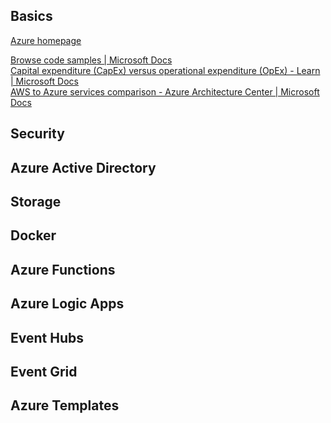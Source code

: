 ## Basics  

[Azure homepage](https://portal.azure.com/#home)  

[Browse code samples | Microsoft Docs](https://docs.microsoft.com/en-us/samples/browse/?products=azure)  
[Capital expenditure (CapEx) versus operational expenditure (OpEx) - Learn | Microsoft Docs](https://docs.microsoft.com/en-us/learn/modules/principles-cloud-computing/3c-capex-vs-opex)  
[AWS to Azure services comparison - Azure Architecture Center | Microsoft Docs](https://docs.microsoft.com/en-us/azure/architecture/aws-professional/services)  

## Security  

## Azure Active Directory  

## Storage  

## Docker  

## Azure Functions  

## Azure Logic Apps  

## Event Hubs  

## Event Grid  

## Azure Templates  
